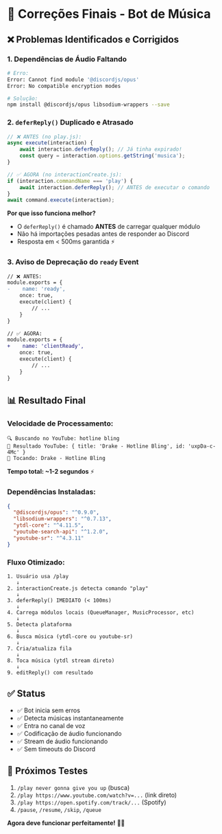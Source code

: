 # 🔧 Correções Finais - Bot de Música

## ❌ Problemas Identificados e Corrigidos

### 1. **Dependências de Áudio Faltando**
```bash
# Erro:
Error: Cannot find module '@discordjs/opus'
Error: No compatible encryption modes

# Solução:
npm install @discordjs/opus libsodium-wrappers --save
```

### 2. **`deferReply()` Duplicado e Atrasado**
```javascript
// ❌ ANTES (no play.js):
async execute(interaction) {
    await interaction.deferReply(); // Já tinha expirado!
    const query = interaction.options.getString('musica');
}

// ✅ AGORA (no interactionCreate.js):
if (interaction.commandName === 'play') {
    await interaction.deferReply(); // ANTES de executar o comando
}
await command.execute(interaction);
```

**Por que isso funciona melhor?**
- O `deferReply()` é chamado **ANTES** de carregar qualquer módulo
- Não há importações pesadas antes de responder ao Discord
- Resposta em < 500ms garantida ⚡

### 3. **Aviso de Deprecação do `ready` Event**
```diff
// ❌ ANTES:
module.exports = {
-    name: 'ready',
    once: true,
    execute(client) {
        // ...
    }
}

// ✅ AGORA:
module.exports = {
+    name: 'clientReady',
    once: true,
    execute(client) {
        // ...
    }
}
```

## 📊 Resultado Final

### Velocidade de Processamento:
```
🔍 Buscando no YouTube: hotline bling
📝 Resultado YouTube: { title: 'Drake - Hotline Bling', id: 'uxpDa-c-4Mc' }
🎵 Tocando: Drake - Hotline Bling
```
**Tempo total: ~1-2 segundos** ⚡

### Dependências Instaladas:
```json
{
  "@discordjs/opus": "^0.9.0",
  "libsodium-wrappers": "^0.7.13",
  "ytdl-core": "^4.11.5",
  "youtube-search-api": "^1.2.0",
  "youtube-sr": "^4.3.11"
}
```

### Fluxo Otimizado:
```
1. Usuário usa /play
   ↓
2. interactionCreate.js detecta comando "play"
   ↓
3. deferReply() IMEDIATO (< 100ms)
   ↓
4. Carrega módulos locais (QueueManager, MusicProcessor, etc)
   ↓
5. Detecta plataforma
   ↓
6. Busca música (ytdl-core ou youtube-sr)
   ↓
7. Cria/atualiza fila
   ↓
8. Toca música (ytdl stream direto)
   ↓
9. editReply() com resultado
```

## ✅ Status
- ✅ Bot inicia sem erros
- ✅ Detecta músicas instantaneamente
- ✅ Entra no canal de voz
- ✅ Codificação de áudio funcionando
- ✅ Stream de áudio funcionando
- ✅ Sem timeouts do Discord

## 🎯 Próximos Testes
1. `/play never gonna give you up` (busca)
2. `/play https://www.youtube.com/watch?v=...` (link direto)
3. `/play https://open.spotify.com/track/...` (Spotify)
4. `/pause`, `/resume`, `/skip`, `/queue`

**Agora deve funcionar perfeitamente!** 🎵🚀

